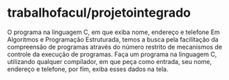 # trabalhofacul/projetointegrado
O programa na linguagem C, em que exiba nome, endereço e telefone 
Em Algoritmos e Programação Estruturada, temos a busca pela facilitação da compreensão de
programas através do número restrito de mecanismos de controle da execução de programas. Faça
um programa na linguagem C, utilizando qualquer compilador, em que peça como entrada, seu
nome, endereço e telefone, por fim, exiba esses dados na tela.
